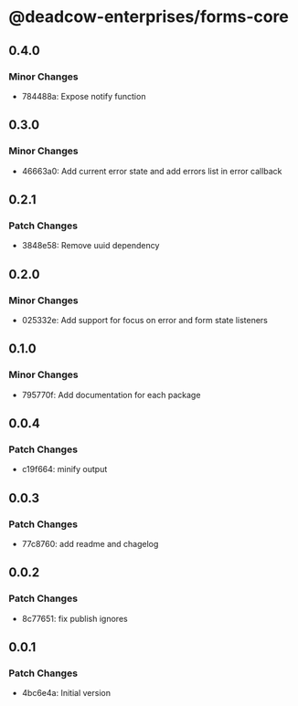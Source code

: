 # @deadcow-enterprises/forms-core

## 0.4.0

### Minor Changes

- 784488a: Expose notify function

## 0.3.0

### Minor Changes

- 46663a0: Add current error state and add errors list in error callback

## 0.2.1

### Patch Changes

- 3848e58: Remove uuid dependency

## 0.2.0

### Minor Changes

- 025332e: Add support for focus on error and form state listeners

## 0.1.0

### Minor Changes

- 795770f: Add documentation for each package

## 0.0.4

### Patch Changes

- c19f664: minify output

## 0.0.3

### Patch Changes

- 77c8760: add readme and chagelog

## 0.0.2

### Patch Changes

- 8c77651: fix publish ignores

## 0.0.1

### Patch Changes

- 4bc6e4a: Initial version
